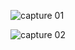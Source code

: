 ![capture 01](https://github.com/user-attachments/assets/b66cb9be-e56e-4c43-8b6d-c0c1b0121a2a)

![capture 02](https://github.com/user-attachments/assets/890da5c1-2806-437b-99ce-a9193199c5bb)
